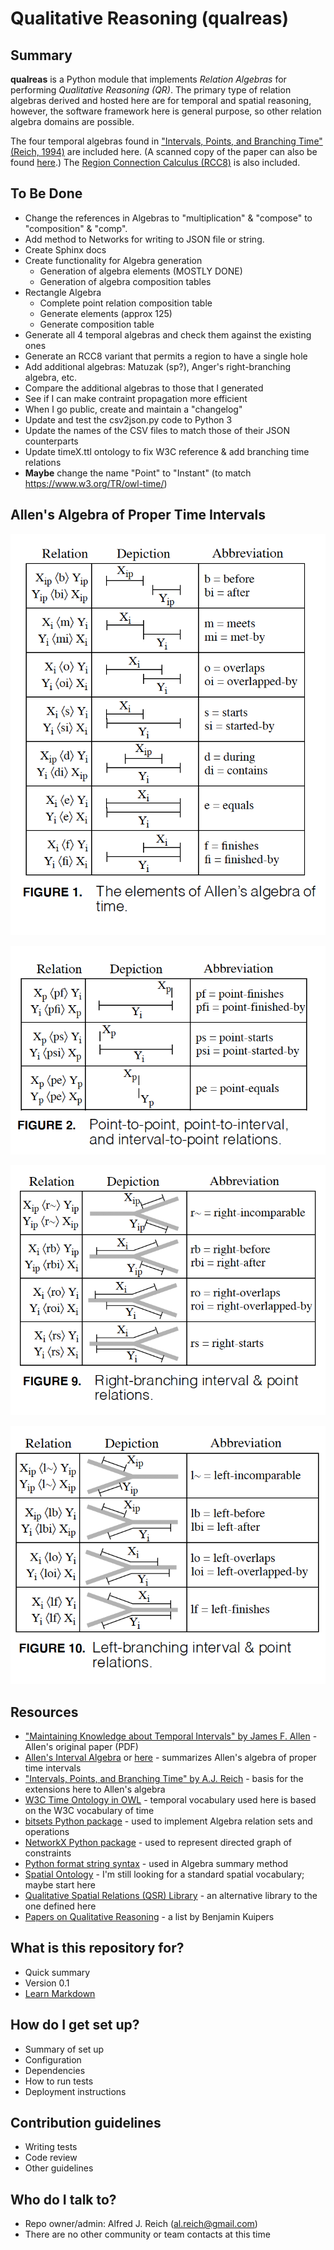 # Qualitative Reasoning (qualreas)

## Summary

**qualreas** is a Python module that implements *Relation Algebras* for performing *Qualitative Reasoning (QR)*.
The primary type of relation algebras derived and hosted here are for temporal and spatial reasoning, however,
the software framework here is general purpose, so other relation algebra domains are possible.

The four temporal algebras found in ["Intervals, Points, and Branching Time"(Reich, 1994)](https://www.researchgate.net/publication/220810644_Intervals_Points_and_Branching_Time) are included here.
(A scanned copy of the paper can also be found [here](http://www.google.com/url?sa=t&rct=j&q=&esrc=s&source=web&cd=1&cad=rja&uact=8&ved=0CCMQFjAA&url=http%3A%2F%2Fwww2.cs.uregina.ca%2F~temporal%2Ftime94%2Freich.pdf&ei=XeieVLnkFsX9yQSBi4G4Cw&usg=AFQjCNG8EUtVBz_5OFJXFbMJVtHGjj6b7w&sig2=RrmzWe5WcwCet7fr2AuLNg&bvm=bv.82001339,d.aWw).)  The [Region Connection Calculus (RCC8)](http://en.wikipedia.org/wiki/Region_connection_calculus) is also included.

## To Be Done

* Change the references in Algebras to "multiplication" & "compose" to "composition" & "comp".
* Add method to Networks for writing to JSON file or string.
* Create Sphinx docs
* Create functionality for Algebra generation
  * Generation of algebra elements (MOSTLY DONE)
  * Generation of algebra composition tables
* Rectangle Algebra
  * Complete point relation composition table
  * Generate elements (approx 125)
  * Generate composition table
* Generate all 4 temporal algebras and check them against the existing ones
* Generate an RCC8 variant that permits a region to have a single hole
* Add additional algebras: Matuzak (sp?), Anger's right-branching algebra, etc.
* Compare the additional algebras to those that I generated
* See if I can make contraint propagation more efficient
* When I go public, create and maintain a "changelog"
* Update and test the csv2json.py code to Python 3
* Update the names of the CSV files to match those of their JSON counterparts
* Update timeX.ttl ontology to fix W3C reference & add branching time relations
* **Maybe** change the name "Point" to "Instant" (to match https://www.w3.org/TR/owl-time/)

## Allen's Algebra of Proper Time Intervals

![Extension of Allen's Algebra](Notebooks/Images/Extension_of_Allens_Interval_Relations.png)

![Point-Interval Relations](Notebooks/Images/Point_Interval_Relations.png)

![Right-Branching Time Relations](Notebooks/Images/Right_Branching_Time_Relations.png)

![Left-Branching Time Relations](Notebooks/Images/Left_Branching_Time_Relations.png)



## Resources

* [\"Maintaining Knowledge about Temporal Intervals\" by James F. Allen](https://cse.unl.edu/~choueiry/Documents/Allen-CACM1983.pdf) - Allen's original paper (PDF)
* [Allen's Interval Algebra](https://www.ics.uci.edu/~alspaugh/cls/shr/allen.html) or [here](https://thomasalspaugh.org/pub/fnd/allen.html) - summarizes Allen's algebra of proper time intervals
* [\"Intervals, Points, and Branching Time\" by A.J. Reich](https://www.researchgate.net/publication/220810644_Intervals_Points_and_Branching_Time) - basis for the extensions here to Allen's algebra
* [W3C Time Ontology in OWL](https://www.w3.org/TR/owl-time/) - temporal vocabulary used here is based on the W3C vocabulary of time
* [bitsets Python package](https://bitsets.readthedocs.io/en/stable/) - used to implement Algebra relation sets and operations
* [NetworkX Python package](http://networkx.github.io/) - used to represent directed graph of constraints
* [Python format string syntax](https://docs.python.org/3/library/string.html#format-string-syntax) - used in Algebra summary method
* [Spatial Ontology](https://www.w3.org/2017/sdwig/bp/) - I'm still looking for a standard spatial vocabulary; maybe start here
* [Qualitative Spatial Relations (QSR) Library](https://qsrlib.readthedocs.io/en/latest/index.html) - an alternative library to the one defined here
* [Papers on Qualitative Reasoning](http://www.cs.utexas.edu/users/qr/papers-QR.html#) - a list by Benjamin Kuipers


## What is this repository for? ###

* Quick summary
* Version 0.1
* [Learn Markdown](https://bitbucket.org/tutorials/markdowndemo)

## How do I get set up? ###

* Summary of set up
* Configuration
* Dependencies
* How to run tests
* Deployment instructions

## Contribution guidelines ###

* Writing tests
* Code review
* Other guidelines

## Who do I talk to? ###

* Repo owner/admin: Alfred J. Reich (al.reich@gmail.com)
* There are no other community or team contacts at this time
